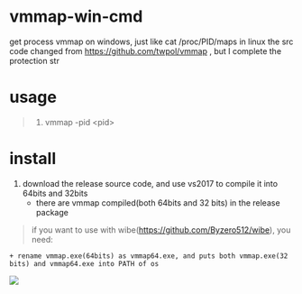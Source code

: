 # vmmap-win-cmd
get process vmmap on windows, just like cat /proc/PID/maps in linux
the src code changed from https://github.com/twpol/vmmap , but I complete the protection str

# usage
> 1. vmmap -pid \<pid>

# install
1. download the release source code, and use vs2017 to compile it into 64bits and 32bits
    + there are vmmap compiled(both 64bits and 32 bits) in the release package

> if you want to use with wibe(https://github.com/Byzero512/wibe), you need: 
        
    + rename vmmap.exe(64bits) as vmmap64.exe, and puts both vmmap.exe(32 bits) and vmmap64.exe into PATH of os


![](https://github.com/Byzero512/vmmap_windows_comandline/raw/master/show.jpg)
